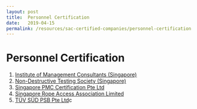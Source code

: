 ```yaml
---
layout: post
title:  Personnel Certification
date:   2019-04-15
permalink: /resources/sac-certified-companies/personnel-certification
---
```

# Personnel Certification

1. <a href="http://rmcsingapore.org/images/PDF/Register-of-RMC.pdf" target="_blank">Institute of Management Consultants (Singapore)</a>
2. <a href="http://www.ndtss.org.sg/" target="_blank">Non-Destructive Testing Society (Singapore)</a>
3. <a href="http://www.pmccertification.sg/pmc-search-directory" target="_blank">Singapore PMC Certification Pte Ltd</a>
4. <a href="http://sraa.asia/members/cert/" target="_blank">Singapore Rope Access Association Limited</a>
5. <a href="https://www.tuv-sud-psb.sg/sg-en/activity/auditing-system-certification/scmc" target="_blank">TÜV SÜD PSB Pte Ltd</a>c
